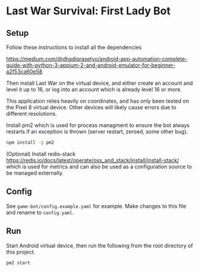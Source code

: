 # Last War Survival: First Lady Bot

## Setup

Follow these instructions to install all the dependencies

https://medium.com/@dhadiprasetyo/android-app-automation-complete-guide-with-python-3-appium-2-and-android-emulator-for-beginner-a2f53ca60e58

Then install Last War on the virtual device, and either create an account and level it up to 16, or log into an account which is already level 16 or more.

This application relies heavily on coordinates, and has only been tested on the Pixel 8 virtual device. Other devices will likely cause errors due to different resolutions.

Install pm2 which is used for process managment to ensure the bot always restarts if an exception is thrown (server restart, zeroed, some other bug).

```sh
npm install -g pm2
```

(Optional) Install redis-stack https://redis.io/docs/latest/operate/oss_and_stack/install/install-stack/ which is used for metrics and can also be used as a configuration source to be managed externally.

## Config

See `game-bot/config.example.yaml` for example. Make changes to this file and rename to `config.yaml`.

## Run

Start Android virtual device, then run the following from the root directory of this project.

```sh
pm2 start
```
